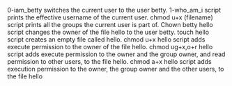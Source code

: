 0-iam_betty switches the current user to the user betty.
1-who_am_i script prints the effective username of the current user.
chmod u+x (filename) script prints all the groups the current user is part of.
Chown betty hello script changes the owner of the file hello to the user betty.
touch hello script creates an empty file called hello.
chmod u+x hello script adds execute permission to the owner of the file hello.
chmod ug+x,o+r hello script adds execute permission to the owner and the group owner, and read permission to other users, to the file hello.
chmod a+x hello script  adds execution permission to the owner, the group owner and the other users, to the file hello 
